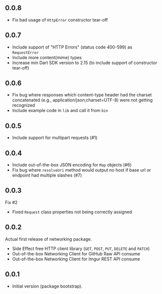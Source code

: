 ## 0.0.8

- Fix bad usage of `HttpError` constructor tear-off

## 0.0.7

- Include support of "HTTP Errors" (status code 400-599) as `RequestError`
- Include more content(mime) types
- Increase min Dart SDK version to 2.15 (to include support of constructor tear-off)

## 0.0.6

- Fix bug where responses which content-type header had the charset concatenated (e.g., application/json;charset=UTF-8) were not getting recognized
- Include example code in `lib` and call it from `bin`

## 0.0.5

- Include support for multipart requests (#1)

## 0.0.4

- Include out-of-the-box JSON encoding for `Map` objects (#6)
- Fix bug where `resolveUri` method would output no host if base url or endpoint had multiple slashes (#7)

## 0.0.3

Fix #2

- Fixed `Request` class properties not being correctly assigned

## 0.0.2

Actual first release of networking package.

- Side Effect free HTTP client library (`GET`, `POST`, `PUT`, `DELETE` and `PATCH`)
- Out-of-the-box Networking Client for GitHub Raw API consume
- Out-of-the-box Networking Client for Imgur REST API consume

## 0.0.1

- Initial version (package bootstrap).
